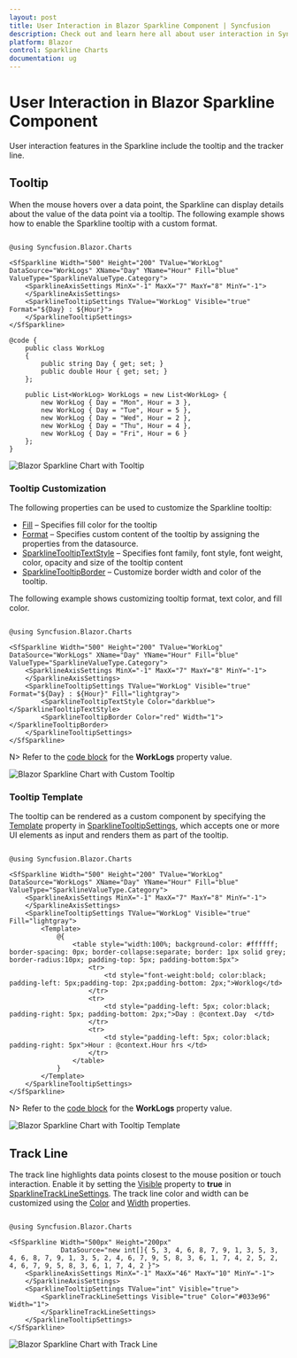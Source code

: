 ```yaml
---
layout: post
title: User Interaction in Blazor Sparkline Component | Syncfusion
description: Check out and learn here all about user interaction in Syncfusion Blazor Sparkline component and more.
platform: Blazor
control: Sparkline Charts
documentation: ug
---
```


# User Interaction in Blazor Sparkline Component

User interaction features in the Sparkline include the tooltip and the tracker line.

## Tooltip

When the mouse hovers over a data point, the Sparkline can display details about the value of the data point via a tooltip. The following example shows how to enable the Sparkline tooltip with a custom format.

```cshtml

@using Syncfusion.Blazor.Charts

<SfSparkline Width="500" Height="200" TValue="WorkLog" DataSource="WorkLogs" XName="Day" YName="Hour" Fill="blue" ValueType="SparklineValueType.Category">
    <SparklineAxisSettings MinX="-1" MaxX="7" MaxY="8" MinY="-1">
    </SparklineAxisSettings>
    <SparklineTooltipSettings TValue="WorkLog" Visible="true" Format="${Day} : ${Hour}">
    </SparklineTooltipSettings>
</SfSparkline>

@code {
    public class WorkLog
    {
        public string Day { get; set; }
        public double Hour { get; set; }
    };

    public List<WorkLog> WorkLogs = new List<WorkLog> {
        new WorkLog { Day = "Mon", Hour = 3 },
        new WorkLog { Day = "Tue", Hour = 5 },
        new WorkLog { Day = "Wed", Hour = 2 },
        new WorkLog { Day = "Thu", Hour = 4 },
        new WorkLog { Day = "Fri", Hour = 6 }
    };
}

```

![Blazor Sparkline Chart with Tooltip](images/UserInteraction/blazor-sparkline-tooltip.png)

### Tooltip Customization

The following properties can be used to customize the Sparkline tooltip:

* [Fill](https://help.syncfusion.com/cr/blazor/Syncfusion.Blazor.Charts.SparklineTooltipSettings-1.html#Syncfusion_Blazor_Charts_SparklineTooltipSettings_1_Fill) – Specifies fill color for the tooltip
* [Format](https://help.syncfusion.com/cr/blazor/Syncfusion.Blazor.Charts.SparklineTooltipSettings-1.html#Syncfusion_Blazor_Charts_SparklineTooltipSettings_1_Format) – Specifies custom content of the tooltip by assigning the properties from the datasource.
* [SparklineTooltipTextStyle](https://help.syncfusion.com/cr/blazor/Syncfusion.Blazor.Charts.SparklineTooltipTextStyle.html) – Specifies font family, font style, font weight, color, opacity and size of the tooltip content
* [SparklineTooltipBorder](https://help.syncfusion.com/cr/blazor/Syncfusion.Blazor.Charts.SparklineTooltipBorder.html) – Customize border width and color of the tooltip.

The following example shows customizing tooltip format, text color, and fill color.

```cshtml

@using Syncfusion.Blazor.Charts

<SfSparkline Width="500" Height="200" TValue="WorkLog" DataSource="WorkLogs" XName="Day" YName="Hour" Fill="blue" ValueType="SparklineValueType.Category">
    <SparklineAxisSettings MinX="-1" MaxX="7" MaxY="8" MinY="-1">
    </SparklineAxisSettings>
    <SparklineTooltipSettings TValue="WorkLog" Visible="true" Format="${Day} : ${Hour}" Fill="lightgray">
        <SparklineTooltipTextStyle Color="darkblue"></SparklineTooltipTextStyle>
        <SparklineTooltipBorder Color="red" Width="1"></SparklineTooltipBorder>
    </SparklineTooltipSettings>
</SfSparkline>

```

N> Refer to the [code block](#tooltip) for the **WorkLogs** property value.

![Blazor Sparkline Chart with Custom Tooltip](images/UserInteraction/blazor-sparkline-custom-tooltip.png)

### Tooltip Template

The tooltip can be rendered as a custom component by specifying the [Template](https://help.syncfusion.com/cr/blazor/Syncfusion.Blazor.Charts.SparklineTooltipSettings-1.html#Syncfusion_Blazor_Charts_SparklineTooltipSettings_1_Template) property in [SparklineTooltipSettings](https://help.syncfusion.com/cr/blazor/Syncfusion.Blazor.Charts.SparklineTooltipSettings-1.html), which accepts one or more UI elements as input and renders them as part of the tooltip.

```cshtml

@using Syncfusion.Blazor.Charts

<SfSparkline Width="500" Height="200" TValue="WorkLog" DataSource="WorkLogs" XName="Day" YName="Hour" Fill="blue" ValueType="SparklineValueType.Category">
    <SparklineAxisSettings MinX="-1" MaxX="7" MaxY="8" MinY="-1">
    </SparklineAxisSettings>
    <SparklineTooltipSettings TValue="WorkLog" Visible="true" Fill="lightgray">
        <Template>
            @{
                <table style="width:100%; background-color: #ffffff; border-spacing: 0px; border-collapse:separate; border: 1px solid grey; border-radius:10px; padding-top: 5px; padding-bottom:5px">
                    <tr>
                        <td style="font-weight:bold; color:black; padding-left: 5px;padding-top: 2px;padding-bottom: 2px;">Worklog</td>
                    </tr>
                    <tr>
                        <td style="padding-left: 5px; color:black; padding-right: 5px; padding-bottom: 2px;">Day : @context.Day  </td>
                    </tr>
                    <tr>
                        <td style="padding-left: 5px; color:black; padding-right: 5px">Hour : @context.Hour hrs </td>
                    </tr>
                </table>
            }
        </Template>
    </SparklineTooltipSettings>
</SfSparkline>

```

N> Refer to the [code block](#tooltip) for the **WorkLogs** property value.

![Blazor Sparkline Chart with Tooltip Template](images/UserInteraction/blazor-sparkline-tooltip-template.png)

## Track Line

The track line highlights data points closest to the mouse position or touch interaction. Enable it by setting the [Visible](https://help.syncfusion.com/cr/blazor/Syncfusion.Blazor.Charts.SparklineTrackLineSettings.html#Syncfusion_Blazor_Charts_SparklineTrackLineSettings_Visible) property to **true** in [SparklineTrackLineSettings](https://help.syncfusion.com/cr/blazor/Syncfusion.Blazor.Charts.SparklineTrackLineSettings.html). The track line color and width can be customized using the [Color](https://help.syncfusion.com/cr/blazor/Syncfusion.Blazor.Charts.SparklineTrackLineSettings.html#Syncfusion_Blazor_Charts_SparklineTrackLineSettings_Color) and [Width](https://help.syncfusion.com/cr/blazor/Syncfusion.Blazor.Charts.SparklineTrackLineSettings.html#Syncfusion_Blazor_Charts_SparklineTrackLineSettings_Width) properties.

```cshtml

@using Syncfusion.Blazor.Charts

<SfSparkline Width="500px" Height="200px"
             DataSource="new int[]{ 5, 3, 4, 6, 8, 7, 9, 1, 3, 5, 3, 4, 6, 8, 7, 9, 1, 3, 5, 2, 4, 6, 7, 9, 5, 8, 3, 6, 1, 7, 4, 2, 5, 2, 4, 6, 7, 9, 5, 8, 3, 6, 1, 7, 4, 2 }">
    <SparklineAxisSettings MinX="-1" MaxX="46" MaxY="10" MinY="-1">
    </SparklineAxisSettings>
    <SparklineTooltipSettings TValue="int" Visible="true">
        <SparklineTrackLineSettings Visible="true" Color="#033e96" Width="1">
        </SparklineTrackLineSettings>
    </SparklineTooltipSettings>
</SfSparkline>

```

![Blazor Sparkline Chart with Track Line](images/UserInteraction/blazor-sparkline-with-track-line.png)
